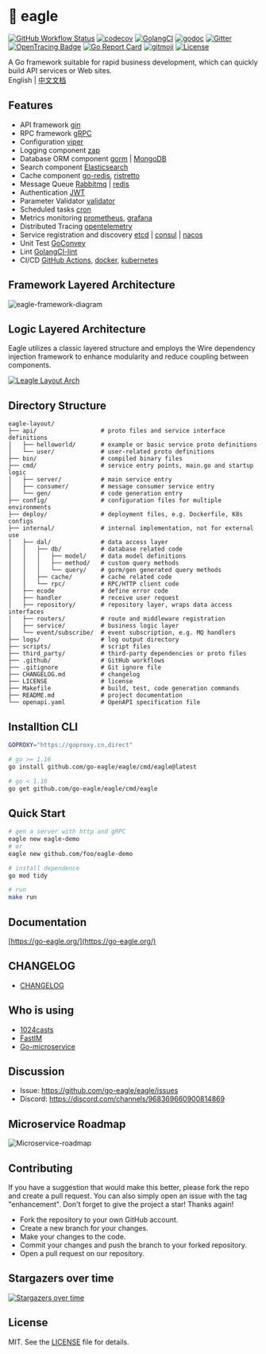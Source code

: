 # 🦅 eagle

 [![GitHub Workflow Status](https://img.shields.io/github/actions/workflow/status/go-eagle/eagle/test.yml?branch=master&style=flat-square)](https://github.com/go-eagle/eagle)
 [![codecov](https://codecov.io/gh/go-eagle/eagle/branch/master/graph/badge.svg)](https://codecov.io/gh/go-eagle/eagle)
 [![GolangCI](https://golangci.com/badges/github.com/golangci/golangci-lint.svg)](https://golangci.com)
 [![godoc](https://godoc.org/github.com/go-eagle/eagle?status.svg)](https://godoc.org/github.com/go-eagle/eagle)
 [![Gitter](https://badges.gitter.im/go-eagle/eagle.svg)](https://gitter.im/go-eagle/eagle?utm_source=badge&utm_medium=badge&utm_campaign=pr-badge)
 <a href="http://opentracing.io"><img src="https://img.shields.io/badge/OpenTracing-enabled-blue.svg" alt="OpenTracing Badge"></a>
 [![Go Report Card](https://goreportcard.com/badge/github.com/go-eagle/eagle)](https://goreportcard.com/report/github.com/go-eagle/eagle)
 [![gitmoji](https://img.shields.io/badge/gitmoji-%20%F0%9F%98%9C%20%F0%9F%98%8D-FFDD67.svg?style=flat-square)](https://github.com/carloscuesta/gitmoji)
 [![License](https://img.shields.io/github/license/go-eagle/eagle?style=flat-square)](/LICENSE)

A Go framework suitable for rapid business development, which can quickly build API services or Web sites.   
English | [中文文档](https://github.com/go-eagle/eagle/blob/master/README_ZH.md)

## Features

- API framework [gin](https://github.com/gin-gonic/gin) 
- RPC framework [gRPC](https://github.com/grpc/grpc-go)
- Configuration [viper](https://github.com/spf13/viper)
- Logging component [zap](https://github.com/uber-go/zap)
- Database ORM component [gorm](https://github.com/go-gorm/gorm) | [MongoDB](https://github.com/mongodb/mongo-go-driver)
- Search component [Elasticsearch](https://github.com/elastic/go-elasticsearch)
- Cache component [go-redis](https://github.com/go-redis/redis), [ristretto](https://github.com/dgraph-io/ristretto)
- Message Queue [Rabbitmq](https://github.com/rabbitmq/amqp091-go) | [redis](https://github.com/hibiken/asynq)
- Authentication [JWT](https://jwt.io/) 
- Parameter Validator [validator](https://github.com/go-playground/validator)
- Scheduled tasks [cron](https://github.com/robfig/cron)
- Metrics monitoring [prometheus](https://github.com/prometheus/client_golang/prometheus), [grafana](https://github.com/grafana/grafana)
- Distributed Tracing [opentelemetry](https://github.com/open-telemetry/opentelemetry-go)
- Service registration and discovery [etcd](https://github.com/etcd-io/etcd) | [consul](https://github.com/hashicorp/consul) | [nacos](https://github.com/alibaba/nacos)
- Unit Test [GoConvey](https://github.com/smartystreets/goconvey)
- Lint [GolangCI-lint](https://golangci.com/)
- CI/CD [GitHub Actions](https://github.com/actions), [docker](https://www.docker.com/), [kubernetes](https://github.com/kubernetes/kubernetes)

## Framework Layered Architecture
![eagle-framework-diagram](https://github.com/go-eagle/eagle/assets/3043638/cd05f6d5-058c-4ab0-87ee-47148e0c68aa)

## Logic Layered Architecture

Eagle utilizes a classic layered structure and employs the Wire dependency injection framework to enhance modularity and reduce coupling between components.

[![Leagle Layout Arch](https://raw.githubusercontent.com/go-eagle/eagle/master/docs/images/eagle-layout-arch.png)](https://starchart.cc/go-eagle/eagle)

## Directory Structure

```shell
eagle-layout/
├── api/                  # proto files and service interface definitions
│   ├── helloworld/       # example or basic service proto definitions
│   └── user/             # user-related proto definitions
├── bin/                  # compiled binary files
├── cmd/                  # service entry points, main.go and startup logic
│   ├── server/           # main service entry
│   ├── consumer/         # message consumer service entry
│   └── gen/              # code generation entry
├── config/               # configuration files for multiple environments
├── deploy/               # deployment files, e.g. Dockerfile, K8s configs
├── internal/             # internal implementation, not for external use
│   ├── dal/              # data access layer
│   │   ├── db/           # database related code
│   │   │   ├── model/    # data model definitions
│   │   │   ├── method/   # custom query methods
│   │   │   └── query/    # gorm/gen generated query methods
│   │   ├── cache/        # cache related code
│   │   └── rpc/          # RPC/HTTP client code
│   ├── ecode             # define error code
│   ├── handler           # receive user request
│   ├── repository/       # repository layer, wraps data access interfaces
│   ├── routers/          # route and middleware registration
│   ├── service/          # business logic layer
│   └── event/subscribe/  # event subscription, e.g. MQ handlers
├── logs/                 # log output directory
├── scripts/              # script files
├── third_party/          # third-party dependencies or proto files
├── .github/              # GitHub workflows
├── .gitignore            # Git ignore file
├── CHANGELOG.md          # changelog
├── LICENSE               # license
├── Makefile              # build, test, code generation commands
├── README.md             # project documentation
└── openapi.yaml          # OpenAPI specification file                     
```

## Installtion CLI

```bash
GOPROXY="https://goproxy.cn,direct"

# go >= 1.16
go install github.com/go-eagle/eagle/cmd/eagle@latest

# go < 1.16
go get github.com/go-eagle/eagle/cmd/eagle
```

## Quick Start

```bash
# gen a server with http and gRPC
eagle new eagle-demo
# or 
eagle new github.com/foo/eagle-demo

# install dependence
go mod tidy

# run
make run
```

## Documentation

[https://go-eagle.org/](https://go-eagle.org/)

## CHANGELOG

- [CHANGELOG](https://github.com/go-eagle/eagle/blob/master/CHANGELOG.md)

## Who is using

- [1024casts](https://1024casts.com)
- [FastIM](https://github.com/1024casts/fastim)
- [Go-microservice](https://github.com/go-microservice)

## Discussion

- Issue: https://github.com/go-eagle/eagle/issues
- Discord: https://discord.com/channels/968369660900814869

## Microservice Roadmap

![Microservice-roadmap](https://github.com/go-eagle/eagle/assets/3043638/c7ef237e-e0f9-4699-843d-54588b2bcec8)

## Contributing

If you have a suggestion that would make this better, please fork the repo and create a pull request. You can also simply open an issue with the tag "enhancement". Don't forget to give the project a star! Thanks again!

- Fork the repository to your own GitHub account.
- Create a new branch for your changes.
- Make your changes to the code.
- Commit your changes and push the branch to your forked repository.
- Open a pull request on our repository.

## Stargazers over time

[![Stargazers over time](https://starchart.cc/go-eagle/eagle.svg)](https://starchart.cc/go-eagle/eagle)

## License

MIT. See the [LICENSE](LICENSE) file for details.
